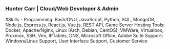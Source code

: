 ### Hunter Carr | Cloud/Web Developer & Admin

#Skills - 
Programming: Bash/GNU, JavaScript, Python, SQL, MongoDB, Node.js, Express.js, React.js, Vue.js, REST API, Game Server Hosting
Tools: Docker, Apache/Nginx, Linux (Arch, Debian, CentOS), VMWare, Virtualbox, Proxmox, SSH, Vim, IPTables, DNS, Microsoft Office, Adobe Suite 
Support: Windows/Linux Support, User Interface Support, Customer Service 
